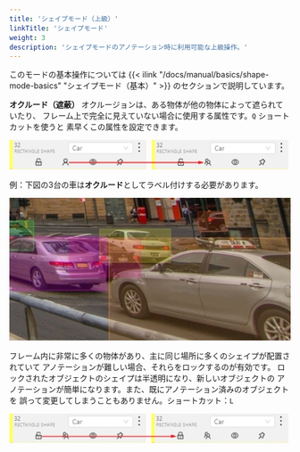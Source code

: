 ```yaml
---
title: 'シェイプモード（上級）'
linkTitle: 'シェイプモード'
weight: 3
description: 'シェイプモードのアノテーション時に利用可能な上級操作。'
---
```


このモードの基本操作については
{{< ilink "/docs/manual/basics/shape-mode-basics" "シェイプモード（基本）" >}}
のセクションで説明しています。

**オクルード（遮蔽）**
オクルージョンは、ある物体が他の物体によって遮られていたり、
フレーム上で完全に見えていない場合に使用する属性です。`Q` ショートカットを使うと
素早くこの属性を設定できます。

![](/images/image065.jpg)

例：下図の3台の車は**オクルード**としてラベル付けする必要があります。

![](/images/image054_mapillary_vistas.jpg)

フレーム内に非常に多くの物体があり、主に同じ場所に多くのシェイプが配置されていて
アノテーションが難しい場合、それらをロックするのが有効です。
ロックされたオブジェクトのシェイプは半透明になり、新しいオブジェクトの
アノテーションが簡単になります。また、既にアノテーション済みのオブジェクトを
誤って変更してしまうこともありません。ショートカット：`L`

![](/images/image066.jpg)